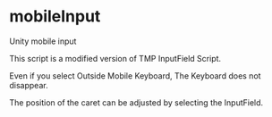# mobileInput
Unity mobile input

This script is a modified version of TMP InputField Script.

Even if you select Outside Mobile Keyboard, The Keyboard does not disappear.

The position of the caret can be adjusted by selecting the InputField.

